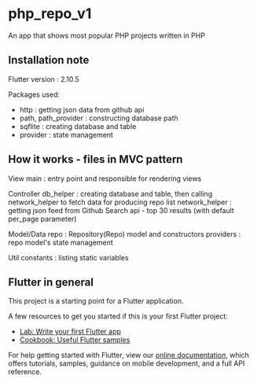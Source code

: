 # php_repo_v1

An app that shows most popular PHP projects written in PHP 

## Installation note

Flutter version : 2.10.5

Packages used:
 - http : getting json data from github api
 - path, path_provider : constructing database path
 - sqflite : creating database and table
 - provider : state management


## How it works - files in MVC pattern

View
 main : entry point and responsible for rendering views
 
Controller
 db_helper : creating database and table, then calling network_helper to fetch data for producing repo list
 network_helper : getting json feed from Github Search api - top 30 results (with default per_page parameter)
 
Model/Data
 repo : Repository(Repo) model and constructors
 providers : repo model's state management
 
Util
 constants : listing static variables


## Flutter in general

This project is a starting point for a Flutter application.

A few resources to get you started if this is your first Flutter project:

- [Lab: Write your first Flutter app](https://flutter.dev/docs/get-started/codelab)
- [Cookbook: Useful Flutter samples](https://flutter.dev/docs/cookbook)

For help getting started with Flutter, view our
[online documentation](https://flutter.dev/docs), which offers tutorials,
samples, guidance on mobile development, and a full API reference.
